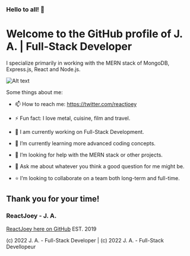 ### Hello to all! 👋

# Welcome to the GitHub profile of J. A. | Full-Stack Developer

I specialize primarily in working with the MERN stack of MongoDB, Express.js, React and Node.js.

![Alt text](https://avatars.githubusercontent.com/u/46306007?v=4 "ReactJoey hero banner with text containing: 'Follow ReactJoey on Twitter!'")

Some things about me:

- 📫 How to reach me: https://twitter.com/reactjoey
- ⚡ Fun fact: I love metal, cuisine, film and travel.
- 🔭 I am currently working on Full-Stack Development.
- 🌱 I’m currently learning more advanced coding concepts.

- 🤔 I’m looking for help with the MERN stack or other projects.
- 💬 Ask me about whatever you think a good question for me might be.
- ⭐ I’m looking to collaborate on a team both long-term and full-time.

## Thank you for your time!
### ReactJoey - J. A.
[ReactJoey here on GitHub](https://github.com/ReactJoey)
EST. 2019

(c) 2022 J. A. - Full-Stack Developer | (c) 2022 J. A. - Full-Stack Devellopeur
